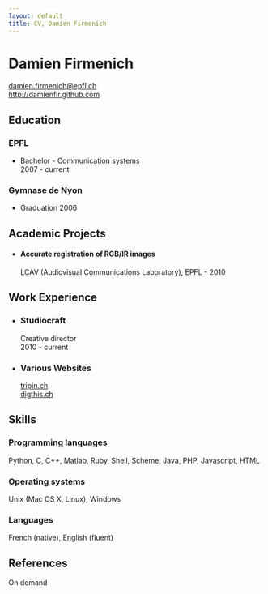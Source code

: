 ```yaml
---
layout: default
title: CV, Damien Firmenich
---
```


# Damien Firmenich
<damien.firmenich@epfl.ch>  
<http://damienfir.github.com>


## Education
### EPFL
- Bachelor - Communication systems  
  2007 - current

### Gymnase de Nyon
- Graduation 2006


## Academic Projects
- #### Accurate registration of RGB/IR images  
  LCAV (Audiovisual Communications Laboratory), EPFL - 2010


## Work Experience
- ### Studiocraft  
  Creative director  
  2010 - current
- ### Various Websites
  [tripin.ch](http://www.tripin.ch)  
  [digthis.ch](http://www.digthis.ch)


## Skills
### Programming languages
Python, C, C++, Matlab, Ruby, Shell, Scheme, Java, PHP, Javascript, HTML

### Operating systems
Unix (Mac OS X, Linux), Windows

### Languages
French (native), English (fluent)


## References
On demand